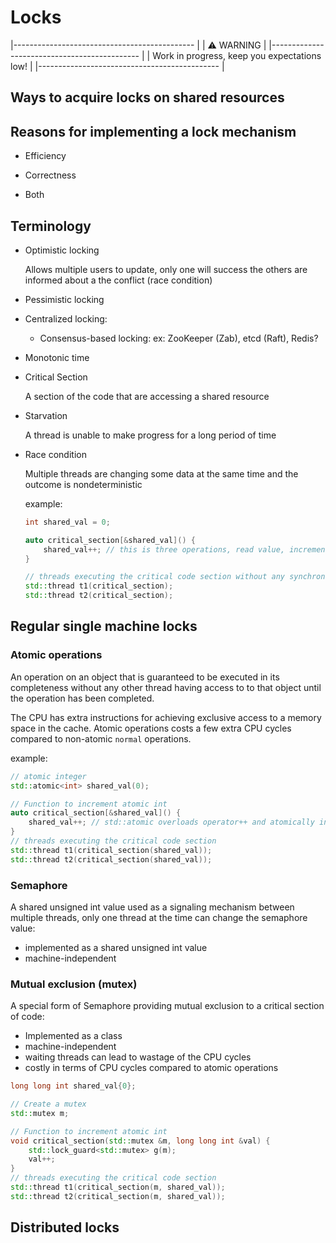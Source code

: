 # Locks
|--------------------------------------------- |
| ⚠️ WARNING                                   |
|--------------------------------------------- |
| Work in progress, keep you expectations low! |
|--------------------------------------------- |


## Ways to acquire locks on shared resources

## Reasons for implementing a lock mechanism

- Efficiency

- Correctness

- Both

## Terminology

- Optimistic locking

  Allows multiple users to update, only one will success the others are informed about a the conflict (race condition)

- Pessimistic locking

- Centralized locking:
  - Consensus-based locking:
    ex: ZooKeeper (Zab), etcd (Raft), Redis?

- Monotonic time

- Critical Section

  A section of the code that are accessing a shared resource

- Starvation

  A thread is unable to make progress for a long period of time

- Race condition

  Multiple threads are changing some data at the same time and the outcome is nondeterministic

    example:

    ```cpp
    int shared_val = 0;

    auto critical_section[&shared_val]() {
        shared_val++; // this is three operations, read value, increment and write back
    }

    // threads executing the critical code section without any synchronization
    std::thread t1(critical_section);
    std::thread t2(critical_section);
    ```

## Regular single machine locks

### Atomic operations

An operation on an object that is guaranteed to be executed in its completeness without any other thread having access to to that object until the operation has been completed.

The CPU has extra instructions for achieving exclusive access to a memory space in the cache. Atomic operations costs a few extra CPU cycles compared to non-atomic `normal` operations.

example:

```cpp
// atomic integer
std::atomic<int> shared_val(0);

// Function to increment atomic int
auto critical_section[&shared_val]() {
    shared_val++; // std::atomic overloads operator++ and atomically increments the value, (sum = sum + 1) is not atomic
}
// threads executing the critical code section
std::thread t1(critical_section(shared_val));
std::thread t2(critical_section(shared_val));
```

### Semaphore

A shared unsigned int value used as a signaling mechanism between multiple threads, only one thread at the time can change the semaphore value:
- implemented as a shared unsigned int value
- machine-independent

### Mutual exclusion (mutex)

A special form of Semaphore providing mutual exclusion to a critical section of code:
- Implemented as a class
- machine-independent
- waiting threads can lead to wastage of the CPU cycles
- costly in terms of CPU cycles compared to atomic operations

```cpp
long long int shared_val{0};

// Create a mutex
std::mutex m;

// Function to increment atomic int
void critical_section(std::mutex &m, long long int &val) {
    std::lock_guard<std::mutex> g(m);
    val++;
}
// threads executing the critical code section
std::thread t1(critical_section(m, shared_val));
std::thread t2(critical_section(m, shared_val));
```

## Distributed locks
